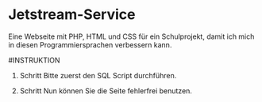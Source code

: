 # Jetstream-Service
Eine Webseite mit PHP, HTML und CSS für ein Schulprojekt, damit ich mich in diesen Programmiersprachen verbessern kann.

#INSTRUKTION
1. Schritt
Bitte zuerst den SQL Script durchführen.

2. Schritt
Nun können Sie die Seite fehlerfrei benutzen.
